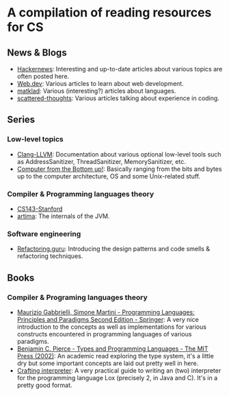 # A compilation of reading resources for CS

## News & Blogs
* [Hackernews](https://news.ycombinator.com/): Interesting and up-to-date articles about various topics are often posted here.
* [Web.dev](https://web.dev/): Various articles to learn about web development.
* [matklad](https://matklad.github.io/): Various (interesting?) articles about languages.
* [scattered-thoughts](https://www.scattered-thoughts.net/): Various articles talking about experience in coding.

## Series

### Low-level topics
* [Clang-LLVM](https://clang.llvm.org/docs/index.html): Documentation about various optional low-level tools such as AddressSanitizer, ThreadSanitizer, MemorySanitizer, etc.
* [Computer from the Bottom up!](https://bottomupcs.com/): Basically ranging from the bits and bytes up to the computer architecture, OS and some Unix-related stuff.

### Compiler & Programming languages theory
* [CS143-Stanford](https://web.stanford.edu/class/cs143/?fbclid=IwAR2QM3z7kfloUmaZrkxhgf6UwHHFnGNhMJQOiansGLnU-yTbyR2sDqW27l0)
* [artima](https://www.artima.com/insidejvm/ed2/index.html): The internals of the JVM.

### Software engineering
* [Refactoring.guru](https://refactoring.guru/): Introducing the design patterns and code smells & refactoring techniques.

## Books

### Compiler & Programing languages theory
* [Maurizio Gabbrielli, Simone Martini - Programming Languages: Principles and Paradigms Second Edition - Springer](https://link.springer.com/book/10.1007/978-3-031-34144-1): A very nice introduction to the concepts as well as implementations for various constructs encountered in programming languages of various paradigms.
* [Benjamin C. Pierce - Types and Programming Languages - The MIT Press (2002)](https://mitpress.mit.edu/9780262162098/types-and-programming-languages/): An academic read exploring the type system, it's a little dry but some important concepts are laid out pretty well in here.
* [Crafting interpreter](https://craftinginterpreters.com/): A very practical guide to writing an (two) interpreter for the programming language Lox (precisely 2, in Java and C). It's in a pretty good format. 
